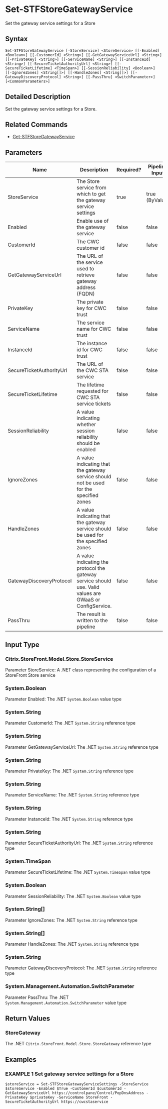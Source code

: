 ﻿# Set-STFStoreGatewayService

Set the gateway service settings for a Store

## Syntax

```
Set-STFStoreGatewayService [-StoreService] <StoreService> [[-Enabled] <Boolean>] [[-CustomerId] <String>] [[-GetGatewayServiceUrl] <String>] [[-PrivateKey] <String>] [[-ServiceName] <String>] [[-InstanceId] <String>] [[-SecureTicketAuthorityUrl] <String>] [[-SecureTicketLifetime] <TimeSpan>] [[-SessionReliability] <Boolean>] [[-IgnoreZones] <String[]>] [[-HandleZones] <String[]>] [[-GatewayDiscoveryProtocol] <String>] [[-PassThru] <SwitchParameter>] [<CommonParameters>]
```

## Detailed Description

Set the gateway service settings for a Store.

## Related Commands

* [Get-STFStoreGatewayService](Get-STFStoreGatewayService.md)

## Parameters

| Name   | Description | Required? | Pipeline Input | Default Value |
| --- | --- | --- | --- | --- |
|StoreService|The Store service from which to get the gateway service settings|true|true (ByValue)| |
|Enabled|Enable use of the gateway service|false|false| |
|CustomerId|The CWC customer id|false|false| |
|GetGatewayServiceUrl|The URL of the service used to retrieve gateway address (FQDN)|false|false| |
|PrivateKey|The private key for CWC trust|false|false| |
|ServiceName|The service name for CWC trust|false|false| |
|InstanceId|The instance id for CWC trust|false|false| |
|SecureTicketAuthorityUrl|The URL of the CWC STA service|false|false| |
|SecureTicketLifetime|The lifetime requested for CWC STA service tickets|false|false| |
|SessionReliability|A value indicating whether session reliability should be enabled|false|false| |
|IgnoreZones|A value indicating that the gateway service should not be used for the specified zones|false|false| |
|HandleZones|A value indicating that the gateway service should be used for the specified zones|false|false| |
|GatewayDiscoveryProtocol|A value indicating the protocol the gateway service should use. Valid values are GWaaS or ConfigService.|false|false| |
|PassThru|The result is written to the pipeline|false|false| |

## Input Type

### Citrix.StoreFront.Model.Store.StoreService

Parameter StoreService: A .NET class representing the configuration of a StoreFront Store service

### System.Boolean

Parameter Enabled: The .NET `System.Boolean` value type

### System.String

Parameter CustomerId: The .NET `System.String` reference type

### System.String

Parameter GetGatewayServiceUrl: The .NET `System.String` reference type

### System.String

Parameter PrivateKey: The .NET `System.String` reference type

### System.String

Parameter ServiceName: The .NET `System.String` reference type

### System.String

Parameter InstanceId: The .NET `System.String` reference type

### System.String

Parameter SecureTicketAuthorityUrl: The .NET `System.String` reference type

### System.TimeSpan

Parameter SecureTicketLifetime: The .NET `System.TimeSpan` value type

### System.Boolean

Parameter SessionReliability: The .NET `System.Boolean` value type

### System.String[]

Parameter IgnoreZones: The .NET `System.String` reference type

### System.String[]

Parameter HandleZones: The .NET `System.String` reference type

### System.String

Parameter GatewayDiscoveryProtocol: The .NET `System.String` reference type

### System.Management.Automation.SwitchParameter

Parameter PassThru: The .NET `System.Management.Automation.SwitchParameter` value type

## Return Values

### StoreGateway

The .NET `Citrix.StoreFront.Model.Store.StoreGateway` reference type

## Examples

### EXAMPLE 1 Set gateway service settings for a Store

```
$storeService = Set-STFStoreGatewayServiceSettings -StoreService $storeService -Enabled $True -CustomerId $customerId -GetGatewayServiceUrl https://controlpane/Control/PopDnsAddress -PrivateKey $privateKey -ServiceName StoreFront -SecureTicketAuthorityUrl https://cwcstaservice
```


